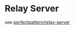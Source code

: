 # Relay Server

see [perfectpattern/relay-server](https://hub.docker.com/repository/docker/perfectpattern/relay-server)
